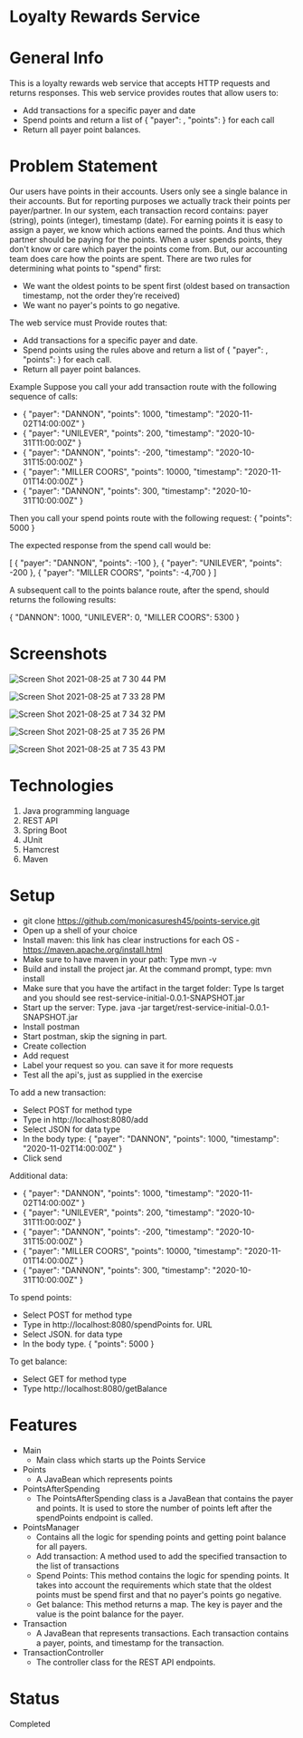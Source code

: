 # Loyalty Rewards Service

# General Info 
This is a loyalty rewards web service that accepts HTTP requests and returns responses. This web service provides routes that allow users to: 
* Add transactions for a specific payer and date
* Spend points and return a list of { "payer": <string>, "points": <integer> } for each call
* Return all payer point balances.
  
# Problem Statement
  Our users have points in their accounts. Users only see a single balance in their accounts. But for reporting purposes we actually track their
points per payer/partner. In our system, each transaction record contains: payer (string), points (integer), timestamp (date).
For earning points it is easy to assign a payer, we know which actions earned the points. And thus which partner should be paying for the points.
When a user spends points, they don't know or care which payer the points come from. But, our accounting team does care how the points are
spent. There are two rules for determining what points to "spend" first:
  
* We want the oldest points to be spent first (oldest based on transaction timestamp, not the order they’re received)
* We want no payer's points to go negative.
  
The web service must
Provide routes that:
* Add transactions for a specific payer and date.
* Spend points using the rules above and return a list of { "payer": <string>, "points": <integer> } for each call.
* Return all payer point balances.
  
Example
Suppose you call your add transaction route with the following sequence of calls:
* { "payer": "DANNON", "points": 1000, "timestamp": "2020-11-02T14:00:00Z" }
* { "payer": "UNILEVER", "points": 200, "timestamp": "2020-10-31T11:00:00Z" }
* { "payer": "DANNON", "points": -200, "timestamp": "2020-10-31T15:00:00Z" }
* { "payer": "MILLER COORS", "points": 10000, "timestamp": "2020-11-01T14:00:00Z" }
* { "payer": "DANNON", "points": 300, "timestamp": "2020-10-31T10:00:00Z" }
  
Then you call your spend points route with the following request:
{ "points": 5000 }
  
The expected response from the spend call would be:
  
[
{ "payer": "DANNON", "points": -100 },
{ "payer": "UNILEVER", "points": -200 },
{ "payer": "MILLER COORS", "points": -4,700 }
]
  
A subsequent call to the points balance route, after the spend, should returns the following results:
  
{
"DANNON": 1000,
"UNILEVER": 0,
"MILLER COORS": 5300
}
  
# Screenshots 

  ![Screen Shot 2021-08-25 at 7 30 44 PM](https://user-images.githubusercontent.com/78180667/130877541-bfcc6173-3c06-4f73-8623-5485f29b3f68.png)
  
  ![Screen Shot 2021-08-25 at 7 33 28 PM](https://user-images.githubusercontent.com/78180667/130877860-108cb983-14e7-42d3-a32e-e58c89bfe51e.png)

  ![Screen Shot 2021-08-25 at 7 34 32 PM](https://user-images.githubusercontent.com/78180667/130877866-e742742e-53f8-4903-82b3-9720303cf03f.png)

  ![Screen Shot 2021-08-25 at 7 35 26 PM](https://user-images.githubusercontent.com/78180667/130877877-9ca9bf26-b967-40bd-84e0-ac2a2d121c25.png)

  ![Screen Shot 2021-08-25 at 7 35 43 PM](https://user-images.githubusercontent.com/78180667/130877880-5f44ba2f-8067-4d92-89e7-a53843df0c0f.png)

# Technologies
  1) Java programming language
  2) REST API
  3) Spring Boot
  4) JUnit
  5) Hamcrest
  6) Maven

# Setup
* git clone https://github.com/monicasuresh45/points-service.git
* Open up a shell of your choice
* Install maven: this link has clear instructions for each OS - https://maven.apache.org/install.html
* Make sure to have maven in your path: Type mvn -v
* Build and install the project jar. At the command prompt, type: mvn install
* Make sure that you have the artifact in the target folder: Type ls target and you should see rest-service-initial-0.0.1-SNAPSHOT.jar
* Start up the server:  Type. java  -jar target/rest-service-initial-0.0.1-SNAPSHOT.jar
* Install postman
* Start postman, skip the signing in part.
* Create collection
* Add request
* Label your request so you. can save it for more requests
* Test all the api's, just as supplied in the exercise
  
To add a new transaction:
 * Select POST for method type
 * Type in http://localhost:8080/add
 * Select JSON for data type
 * In the body type: { "payer": "DANNON", "points": 1000, "timestamp": "2020-11-02T14:00:00Z" }
 * Click send

Additional data:
* { "payer": "DANNON", "points": 1000, "timestamp": "2020-11-02T14:00:00Z" }
* { "payer": "UNILEVER", "points": 200, "timestamp": "2020-10-31T11:00:00Z" }
* { "payer": "DANNON", "points": -200, "timestamp": "2020-10-31T15:00:00Z" }
* { "payer": "MILLER COORS", "points": 10000, "timestamp": "2020-11-01T14:00:00Z" }
* { "payer": "DANNON", "points": 300, "timestamp": "2020-10-31T10:00:00Z" }

To spend points:
* Select POST for method type
* Type in http://localhost:8080/spendPoints for. URL
* Select JSON. for data type
* In the body type. { "points": 5000 }
  
To get balance:
* Select GET for method type
* Type http://localhost:8080/getBalance

# Features
* Main
  * Main class which starts up the Points Service
* Points
  * A JavaBean which represents points
* PointsAfterSpending
  * The PointsAfterSpending class is a JavaBean that contains the payer and points. It is used to store the number of points left after the spendPoints endpoint is called.
* PointsManager
  * Contains all the logic for spending points and getting point balance for all payers.
  * Add transaction: A method used to add the specified transaction to the list of transactions
  * Spend Points: This method contains the logic for spending points. It takes into account the requirements which state that the oldest points must be spend first and that no payer's points go negative.
  * Get balance: This method returns a map. The key is payer and the value is the point balance for the payer.
* Transaction
  * A JavaBean that represents transactions. Each transaction contains a payer, points, and timestamp for the transaction.
* TransactionController
  * The controller class for the REST API endpoints. 

# Status
Completed


